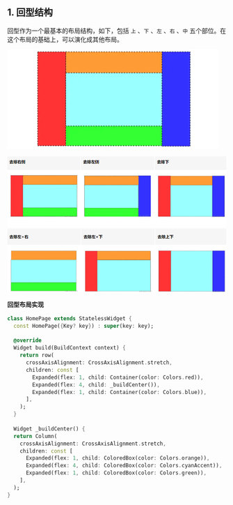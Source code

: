 





## 1. 回型结构

回型作为一个最基本的布局结构，如下，包括 `上` 、`下` 、`左` 、`右` 、`中` 五个部位。在这个布局的基础上，可以演化成其他布局。

![image-20240408225338830](./assets/image-20240408225338830.png)

![image-20240408225345167](./assets/image-20240408225345167.png)



**回型布局实现**

```dart
class HomePage extends StatelessWidget {
  const HomePage({Key? key}) : super(key: key);

  @override
  Widget build(BuildContext context) {
    return row(
      crossAxisAlignment: CrossAxisAlignment.stretch,
      children: const [
        Expanded(flex: 1, child: Container(color: Colors.red)),
        Expanded(flex: 4, child: _buildCenter()),
        Expanded(flex: 1, child: Container(color: Colors.blue)),
      ],
    );
  }
  
  Widget _buildCenter() {
  return Column(
    crossAxisAlignment: CrossAxisAlignment.stretch,
    children: const [
      Expanded(flex: 1, child: ColoredBox(color: Colors.orange)),
      Expanded(flex: 4, child: ColoredBox(color: Colors.cyanAccent)),
      Expanded(flex: 1, child: ColoredBox(color: Colors.green)),
    ],
  );
}
```









































